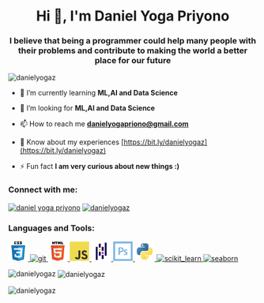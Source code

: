 <h1 align="center">Hi 👋, I'm Daniel Yoga Priyono</h1>
<h3 align="center">I believe that being a programmer could help many people with their problems and contribute to making the world a better place for our future</h3>

<p align="left"> <img src="https://komarev.com/ghpvc/?username=danielyogaz&label=Profile%20views&color=0e75b6&style=flat" alt="danielyogaz" /> </p>

- 🌱 I’m currently learning **ML,AI and Data Science**

- 🤝 I’m looking for **ML,AI and Data Science**

- 📫 How to reach me **danielyogapriono@gmail.com**

- 📄 Know about my experiences [https://bit.ly/danielyogaz](https://bit.ly/danielyogaz)

- ⚡ Fun fact **I am very curious about new things :)**

<h3 align="left">Connect with me:</h3>
<p align="left">
<a href="https://linkedin.com/in/daniel yoga priyono" target="blank"><img align="center" src="https://raw.githubusercontent.com/rahuldkjain/github-profile-readme-generator/master/src/images/icons/Social/linked-in-alt.svg" alt="daniel yoga priyono" height="30" width="40" /></a>
<a href="https://instagram.com/danielyogaz" target="blank"><img align="center" src="https://raw.githubusercontent.com/rahuldkjain/github-profile-readme-generator/master/src/images/icons/Social/instagram.svg" alt="danielyogaz" height="30" width="40" /></a>
</p>

<h3 align="left">Languages and Tools:</h3>
<p align="left"> <a href="https://www.w3schools.com/css/" target="_blank" rel="noreferrer"> <img src="https://raw.githubusercontent.com/devicons/devicon/master/icons/css3/css3-original-wordmark.svg" alt="css3" width="40" height="40"/> </a> <a href="https://git-scm.com/" target="_blank" rel="noreferrer"> <img src="https://www.vectorlogo.zone/logos/git-scm/git-scm-icon.svg" alt="git" width="40" height="40"/> </a> <a href="https://www.w3.org/html/" target="_blank" rel="noreferrer"> <img src="https://raw.githubusercontent.com/devicons/devicon/master/icons/html5/html5-original-wordmark.svg" alt="html5" width="40" height="40"/> </a> <a href="https://developer.mozilla.org/en-US/docs/Web/JavaScript" target="_blank" rel="noreferrer"> <img src="https://raw.githubusercontent.com/devicons/devicon/master/icons/javascript/javascript-original.svg" alt="javascript" width="40" height="40"/> </a> <a href="https://pandas.pydata.org/" target="_blank" rel="noreferrer"> <img src="https://raw.githubusercontent.com/devicons/devicon/2ae2a900d2f041da66e950e4d48052658d850630/icons/pandas/pandas-original.svg" alt="pandas" width="40" height="40"/> </a> <a href="https://www.photoshop.com/en" target="_blank" rel="noreferrer"> <img src="https://raw.githubusercontent.com/devicons/devicon/master/icons/photoshop/photoshop-line.svg" alt="photoshop" width="40" height="40"/> </a> <a href="https://www.python.org" target="_blank" rel="noreferrer"> <img src="https://raw.githubusercontent.com/devicons/devicon/master/icons/python/python-original.svg" alt="python" width="40" height="40"/> </a> <a href="https://scikit-learn.org/" target="_blank" rel="noreferrer"> <img src="https://upload.wikimedia.org/wikipedia/commons/0/05/Scikit_learn_logo_small.svg" alt="scikit_learn" width="40" height="40"/> </a> <a href="https://seaborn.pydata.org/" target="_blank" rel="noreferrer"> <img src="https://seaborn.pydata.org/_images/logo-mark-lightbg.svg" alt="seaborn" width="40" height="40"/> </a> </p>

<p><img align="left" src="https://github-readme-stats.vercel.app/api/top-langs?username=danielyogaz&show_icons=true&locale=en&layout=compact" alt="danielyogaz" /></p>

<p>&nbsp;<img align="center" src="https://github-readme-stats.vercel.app/api?username=danielyogaz&show_icons=true&locale=en" alt="danielyogaz" /></p>

<p><img align="center" src="https://github-readme-streak-stats.herokuapp.com/?user=danielyogaz&" alt="danielyogaz" /></p>
